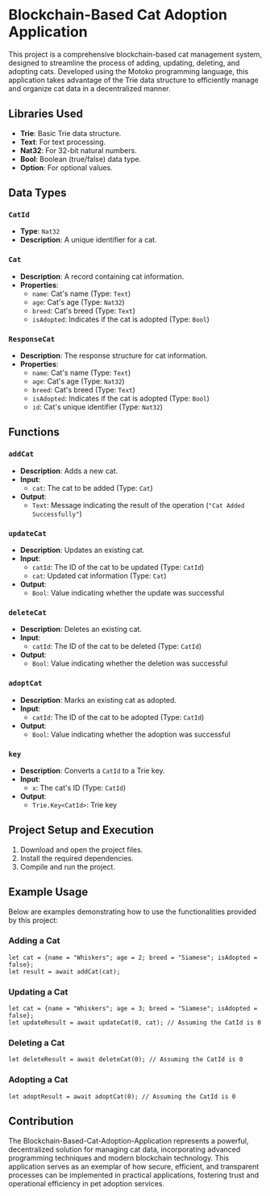 # Blockchain-Based Cat Adoption Application

This project is a comprehensive blockchain-based cat management system, designed to streamline the process of adding, updating, deleting, and adopting cats. Developed using the Motoko programming language, this application takes advantage of the Trie data structure to efficiently manage and organize cat data in a decentralized manner.


## Libraries Used

- **Trie**: Basic Trie data structure.
- **Text**: For text processing.
- **Nat32**: For 32-bit natural numbers.
- **Bool**: Boolean (true/false) data type.
- **Option**: For optional values.

## Data Types

### `CatId`

- **Type**: `Nat32`
- **Description**: A unique identifier for a cat.

### `Cat`

- **Description**: A record containing cat information.
- **Properties**:
  - `name`: Cat's name (Type: `Text`)
  - `age`: Cat's age (Type: `Nat32`)
  - `breed`: Cat's breed (Type: `Text`)
  - `isAdopted`: Indicates if the cat is adopted (Type: `Bool`)

### `ResponseCat`

- **Description**: The response structure for cat information.
- **Properties**:
  - `name`: Cat's name (Type: `Text`)
  - `age`: Cat's age (Type: `Nat32`)
  - `breed`: Cat's breed (Type: `Text`)
  - `isAdopted`: Indicates if the cat is adopted (Type: `Bool`)
  - `id`: Cat's unique identifier (Type: `Nat32`)

## Functions

### `addCat`

- **Description**: Adds a new cat.
- **Input**: 
  - `cat`: The cat to be added (Type: `Cat`)
- **Output**: 
  - `Text`: Message indicating the result of the operation (`"Cat Added Successfully"`)

### `updateCat`

- **Description**: Updates an existing cat.
- **Input**: 
  - `catId`: The ID of the cat to be updated (Type: `CatId`)
  - `cat`: Updated cat information (Type: `Cat`)
- **Output**: 
  - `Bool`: Value indicating whether the update was successful

### `deleteCat`

- **Description**: Deletes an existing cat.
- **Input**: 
  - `catId`: The ID of the cat to be deleted (Type: `CatId`)
- **Output**: 
  - `Bool`: Value indicating whether the deletion was successful

### `adoptCat`

- **Description**: Marks an existing cat as adopted.
- **Input**: 
  - `catId`: The ID of the cat to be adopted (Type: `CatId`)
- **Output**: 
  - `Bool`: Value indicating whether the adoption was successful

### `key`

- **Description**: Converts a `CatId` to a Trie key.
- **Input**: 
  - `x`: The cat's ID (Type: `CatId`)
- **Output**: 
  - `Trie.Key<CatId>`: Trie key

## Project Setup and Execution

1. Download and open the project files.
2. Install the required dependencies.
3. Compile and run the project.

## Example Usage

Below are examples demonstrating how to use the functionalities provided by this project:

### Adding a Cat

```motoko
let cat = {name = "Whiskers"; age = 2; breed = "Siamese"; isAdopted = false};
let result = await addCat(cat); 
 ```
### Updating a Cat

```motoko
let cat = {name = "Whiskers"; age = 3; breed = "Siamese"; isAdopted = false};
let updateResult = await updateCat(0, cat); // Assuming the CatId is 0
 ```
### Deleting a Cat

```motoko
let deleteResult = await deleteCat(0); // Assuming the CatId is 0
 ```
### Adopting a Cat

```motoko
let adoptResult = await adoptCat(0); // Assuming the CatId is 0
 ```

## Contribution

The Blockchain-Based-Cat-Adoption-Application represents a powerful, decentralized solution for managing cat data, incorporating advanced programming techniques and modern blockchain technology. This application serves as an exemplar of how secure, efficient, and transparent processes can be implemented in practical applications, fostering trust and operational efficiency in pet adoption services.

